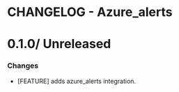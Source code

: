 # CHANGELOG - Azure_alerts

0.1.0/ Unreleased
==================

### Changes

* [FEATURE] adds azure_alerts integration.
